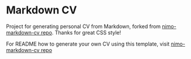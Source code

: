 Markdown CV
================

Project for generating personal CV from Markdown, forked from [nimo-markdown-cv repo](https://github.com/wodeni/nimo-markdown-cv). Thanks for great CSS style!

For README how to generate your own CV using this template, visit [nimo-markdown-cv repo](https://github.com/wodeni/nimo-markdown-cv)